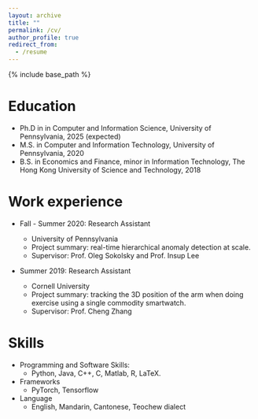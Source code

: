 ```yaml
---
layout: archive
title: ""
permalink: /cv/
author_profile: true
redirect_from:
  - /resume
---
```


{% include base_path %}

Education
======
* Ph.D in in Computer and Information Science, University of Pennsylvania, 2025 (expected)
* M.S. in Computer and Information Technology, 	University of Pennsylvania, 2020
* B.S. in Economics and Finance, minor in Information Technology, The Hong Kong University of Science and Technology, 2018


Work experience
======
* Fall - Summer 2020: Research Assistant
  * University of Pennsylvania
  * Project summary: real-time hierarchical anomaly detection at scale.
  * Supervisor: Prof. Oleg Sokolsky and Prof. Insup Lee

* Summer 2019: Research Assistant
  * Cornell University
  * Project summary: tracking the 3D position of the arm when doing exercise using a single commodity smartwatch.
  * Supervisor: Prof. Cheng Zhang

  
Skills
======
* Programming and Software Skills: 
  * Python, Java, C++, C, Matlab, R, LaTeX.
* Frameworks
  * PyTorch, Tensorflow
* Language
  * English, Mandarin, Cantonese, Teochew dialect

<!-- Publications
======
  <ul>{% for post in site.publications %}
    {% include archive-single-cv.html %}
  {% endfor %}</ul>
  
Talks
======
  <ul>{% for post in site.talks %}
    {% include archive-single-talk-cv.html %}
  {% endfor %}</ul>
  
Teaching
======
  <ul>{% for post in site.teaching %}
    {% include archive-single-cv.html %}
  {% endfor %}</ul>
  
Service and leadership
======
* Currently signed in to 43 different slack teams -->

